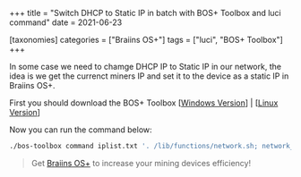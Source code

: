 +++
title = "Switch DHCP to Static IP in batch with BOS+ Toolbox and luci command"
date = 2021-06-23

[taxonomies] 
categories = ["Braiins OS+"]
tags = ["luci", "BOS+ Toolbox"]
+++

In some case we need to chamge DHCP IP to Static IP in our network, the idea is we get the currenct miners IP and set it to the device as a static IP in Braiins OS+.
<!-- more -->

First you should download the BOS+ Toolbox [[Windows Version](https://feeds.braiins-os.com/toolbox/latest/bos-toolbox.zip)] | [[Linux Version](https://feeds.braiins-os.com/toolbox/latest/bos-toolbox)]

Now you can run the command below:
```bash
./bos-toolbox command iplist.txt '. /lib/functions/network.sh; network_flush_cache; network_find_wan NET_IF; network_get_ipaddr NET_ADDR "${NET_IF}"; network_get_gateway NET_GW "${NET_IF}"; uci set network.lan.ipaddr=${NET_ADDR}; uci set network.lan.gateway=${NET_GW}; uci set network.lan.netmask="255.255.255.0"; uci set network.lan.proto="static"; uci commit network'
```

> Get [Braiins OS+](https://braiins-os.com?utm_source=airoweb) to increase your mining devices efficiency!